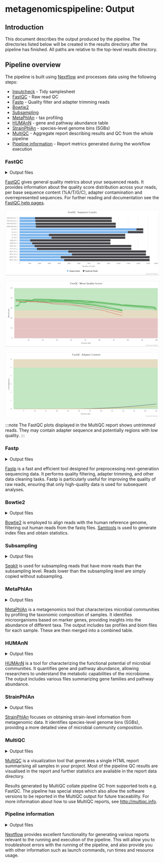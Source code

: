 # metagenomicspipeline: Output

## Introduction

This document describes the output produced by the pipeline. The directories listed below will be created in the results directory after the pipeline has finished. All paths are relative to the top-level results directory.

## Pipeline overview

The pipeline is built using [Nextflow](https://www.nextflow.io/) and processes data using the following steps:

- [Inputcheck](#inputcheck) - Tidy samplesheet
- [FastQC](#fastqc) - Raw read QC
- [Fastp](#fastp) - Quality filter and adapter trimming reads
- [Bowtie2](#bowtie2)
- [Subsampling](#subsampling)
- [MetaPhlAn](#metaphlan) - tax profiling
- [HUMAnN](#humann) - gene and pathway abundance table
- [StrainPhlAn](#strainphlan) - species-level genome bins (SGBs)
- [MultiQC](#multiqc) - Aggregate report describing results and QC from the whole pipeline
- [Pipeline information](#pipeline-information) - Report metrics generated during the workflow execution

### FastQC

<details markdown="1">
<summary>Output files</summary>

- `fastqc/`
  - `*_fastqc.html`: FastQC report containing quality metrics.
  - `*_fastqc.zip`: Zip archive containing the FastQC report, tab-delimited data file and plot images.

</details>

[FastQC](http://www.bioinformatics.babraham.ac.uk/projects/fastqc/) gives general quality metrics about your sequenced reads. It provides information about the quality score distribution across your reads, per base sequence content (%A/T/G/C), adapter contamination and overrepresented sequences. For further reading and documentation see the [FastQC help pages](http://www.bioinformatics.babraham.ac.uk/projects/fastqc/Help/).

![MultiQC - FastQC sequence counts plot](images/mqc_fastqc_counts.png)

![MultiQC - FastQC mean quality scores plot](images/mqc_fastqc_quality.png)

![MultiQC - FastQC adapter content plot](images/mqc_fastqc_adapter.png)

:::note
The FastQC plots displayed in the MultiQC report shows _untrimmed_ reads. They may contain adapter sequence and potentially regions with low quality.
:::

### Fastp

<details markdown="1">
<summary>Output files</summary>

- `fastp/`
  - `*.unmapped_1.fastq.gz`: unaligned forward reads
  - `*.unmapped_2.fastq.gz`: unaligned reverse reads
  - `*.fastp.html`: html with qc data
  - `*.fastp.json`: json of metadata
  - `*.fastp.log`: log of fastp process

</details>

[Fastp]() is a fast and efficient tool designed for preprocessing next-generation sequencing data. It performs quality filtering, adapter trimming, and other data cleaning tasks. Fastp is particularly useful for improving the quality of raw reads, ensuring that only high-quality data is used for subsequent analyses.

### Bowtie2

<details markdown="1">
<summary>Output files</summary>

- `bowtie2/`
  - `bowtie2/`: folder with the indexed reference genome
  - `*.unmapped_1.fastq.gz`: unaligned forward reads
  - `*.unmapped_2.fastq.gz`: unaligned reverse reads
  - `*.bowtie2.log`: log of bowtie2 alignment
  - `*.stats`: samtools stats report

</details>

[Bowtie2](https://bowtie-bio.sourceforge.net/bowtie2/index.shtml) is employed to align reads with the human reference genome, filtering out human reads from the fastq files. [Samtools](http://www.htslib.org/) is used to generate index files and obtain statistics.

### Subsampling

<details markdown="1">
<summary>Output files</summary>

- `subsampling/`
  - `*_subsampled_1.fastq.gz`: subsampled forward reads
  - `*_subsampled_2.fastq.gz`: subsampled reverse reads
  - `*_readcount.txt`: number of reads before subsampling (forward reads)

</details>

[Seqkit](https://bioinf.shenwei.me/seqkit/) is used for subsampling reads that have more reads than the subsampling level. Reads lower than the subsampling level are simply copied without subsampling.

### MetaPhlAn

<details markdown="1">
<summary>Output files</summary>

- `metaphlan/`
  - `*_profile.txt`: tax profile per sample
  - `*.biom`: biom file per sample
  - `*.sam.bz2`: compressed sam file 
  - `*.concat.fastq.gz`: concatenated forward and reverse reads
  - `combined_table.txt`: merged metaphlan tax profile table

</details>

[MetaPhlAn](https://github.com/biobakery/MetaPhlAn) is a metagenomics tool that characterizes microbial communities by profiling the taxonomic composition of samples. It identifies microorganisms based on marker genes, providing insights into the abundance of different taxa. The output includes tax profiles and biom files for each sample. These are then merged into a combined table.

### HUMAnN

<details markdown="1">
<summary>Output files</summary>

- `humann/`
  - `humann_results/`: output of HUMAnN per sample
    - `*_genefamilies.tsv`: gene family abundance in reads per kilobase (RPK)
    - `*_pathabundance.tsv`: pathway abundance
    - `*_pathcoverage.tsv`: pathway coverage (presence / absence)
  - `logs/`: logs of HUMAnN per sample
  - `gene_families.txt`: gene families abundance (merged)
  - `gene_families_cpm.txt`: gene families abundance (merged) in counts per million
  - `gene_families_cpm_stratified.txt`: pathway abundance (merged) in cpm and stratified
  - `pathway_abundance.txt`: pathway abundance (merged)
  - `pathway_abundance_cpm.txt`: pathway abundance (merged) in counts per million
  - `pathway_abundance_cpm_stratified.txt`: pathway abundance (merged) in cpm and stratified

</details>

[HUMAnN](https://github.com/biobakery/humann) is a tool for characterizing the functional potential of microbial communities. It quantifies gene and pathway abundance, allowing researchers to understand the metabolic capabilities of the microbiome. The output includes various files summarizing gene families and pathway abundance.

### StrainPhlAn

<details markdown="1">
<summary>Output files</summary>

- `strainphlan/`

</details>

[StrainPhlAn](https://github.com/biobakery/MetaPhlAn/wiki/StrainPhlAn-4) focuses on obtaining strain-level information from metagenomic data. It identifies species-level genome bins (SGBs), providing a more detailed view of microbial community composition.

### MultiQC

<details markdown="1">
<summary>Output files</summary>

- `multiqc/`
  - `multiqc_report.html`: a standalone HTML file that can be viewed in your web browser.
  - `multiqc_data/`: directory containing parsed statistics from the different tools used in the pipeline.
  - `multiqc_plots/`: directory containing static images from the report in various formats.

</details>

[MultiQC](http://multiqc.info) is a visualization tool that generates a single HTML report summarising all samples in your project. Most of the pipeline QC results are visualised in the report and further statistics are available in the report data directory.

Results generated by MultiQC collate pipeline QC from supported tools e.g. FastQC. The pipeline has special steps which also allow the software versions to be reported in the MultiQC output for future traceability. For more information about how to use MultiQC reports, see <http://multiqc.info>.

### Pipeline information

<details markdown="1">
<summary>Output files</summary>

- `pipeline_info/`
  - Reports generated by Nextflow: `execution_report.html`, `execution_timeline.html`, `execution_trace.txt` and `pipeline_dag.dot`/`pipeline_dag.svg`.
  - Reports generated by the pipeline: `pipeline_report.html`, `pipeline_report.txt` and `software_versions.yml`. The `pipeline_report*` files will only be present if the `--email` / `--email_on_fail` parameter's are used when running the pipeline.
  - Reformatted samplesheet files used as input to the pipeline: `samplesheet.valid.csv`.
  - Parameters used by the pipeline run: `params.json`.

</details>

[Nextflow](https://www.nextflow.io/docs/latest/tracing.html) provides excellent functionality for generating various reports relevant to the running and execution of the pipeline. This will allow you to troubleshoot errors with the running of the pipeline, and also provide you with other information such as launch commands, run times and resource usage.
